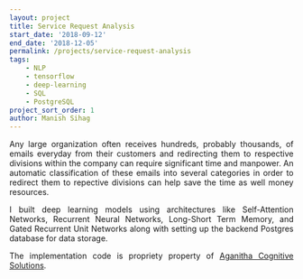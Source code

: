 ```yaml
---
layout: project
title: Service Request Analysis
start_date: '2018-09-12'
end_date: '2018-12-05'
permalink: /projects/service-request-analysis
tags: 
    - NLP
    - tensorflow
    - deep-learning
    - SQL
    - PostgreSQL
project_sort_order: 1
author: Manish Sihag
---
```


<p style="text-align: justify">Any large organization often receives hundreds, probably thousands, of emails everyday from their customers and redirecting them to respective divisions within the company can require significant time and manpower. An automatic classification of these emails into several categories in order to redirect them to repective divisions can help save the time as well money resources.</p>

<p style="text-align: justify">I built deep learning models using architectures like Self-Attention Networks, Recurrent Neural Networks, Long-Short Term Memory, and Gated Recurrent Unit Networks along with setting up the backend Postgres database for data storage.</p>

<p style="text-align: justify">The implementation code is propriety property of <a href="https://aganitha.ai/" target="_blank">Aganitha Cognitive Solutions</a>.</p>

<!-- <p style="text-align: justify">Automation of this process saved hundreds of work-hours for the client weekly.</p> -->

